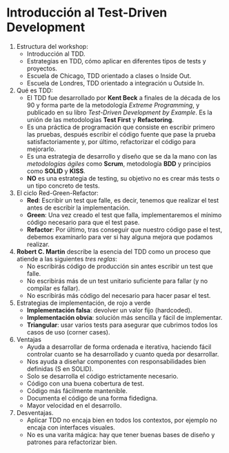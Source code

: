 # Introducción al Test-Driven Development

1. Estructura del workshop:
   * Introducción al TDD.
   * Estrategias en TDD, cómo aplicar en diferentes tipos de tests y proyectos.
   * Escuela de Chicago, TDD orientado a clases o Inside Out.
   * Escuela de Londres, TDD orientado a integración u Outside In.
2. Qué es TDD:
   * El TDD fue desarrollado por **Kent Beck** a finales de la década de los 90 y forma parte de la metodología *Extreme Programming*, y publicado en su libro *Test-Driven Development by Example*. Es la unión de las metodologías **Test First** y **Refactoring**.
   * Es una práctica de programación que consiste en escribir primero las pruebas, después escribir el código fuente que pase la prueba satisfactoriamente y, por último, refactorizar el código para mejorarlo. 
   * Es una estrategia de desarrollo y diseño que se da la mano con las *metodologías ágiles* como **Scrum**, metodología **BDD** y principios como **SOLID** y **KISS**.
   * **NO** es una estrategia de testing, su objetivo no es crear más tests o un tipo concreto de tests.
3. El ciclo Red-Green-Refactor:
   * **Red**: Escribir un test que falle, es decir, tenemos que realizar el test antes de escribir la implementación. 
   * **Green**: Una vez creado el test que falla, implementaremos el mínimo código necesario para que el test pase.
   * **Refactor**: Por último, tras conseguir que nuestro código pase el test, debemos examinarlo para ver si hay alguna mejora que podamos realizar.
4. **Robert C. Martin** describe la esencia del TDD como un proceso que atiende a las siguientes *tres reglas*:
   * No escribirás código de producción sin antes escribir un test que falle.
   * No escribirás más de un test unitario suficiente para fallar (y no compilar es fallar).
   * No escribirás más código del necesario para hacer pasar el test.
5. Estrategias de implementación, de rojo a verde
   * **Implementación falsa**: devolver un valor fijo (hardcoded). 
   * **Implementación obvia**: solución más sencilla y fácil de implementar.
   * **Triangular**: usar varios tests para asegurar que cubrimos todos los casos de uso (corner cases).
6. Ventajas
   * Ayuda a desarrollar de forma ordenada e iterativa, haciendo fácil controlar cuanto se ha desarrollado y cuanto queda por desarrollar.
   * Nos ayuda a diseñar componentes con responsabilidades bien definidas (S en SOLID).
   * Solo se desarrolla el código estrictamente necesario.
   * Código con una buena cobertura de test.
   * Código más fácilmente mantenible.
   * Documenta el código de una forma fidedigna.
   * Mayor velocidad en el desarrollo.
7. Desventajas.
   * Aplicar TDD no encaja bien en todos los contextos, por ejemplo no encaja con interfaces visuales.
   * No es una varita mágica: hay que tener buenas bases de diseño y patrones para refactorizar bien.
